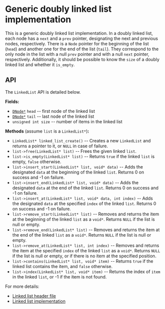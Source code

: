 # Generic doubly linked list implementation

This is a generic doubly linked list implementation. In a doubly linked list, each node has a `next` and a `prev` pointer, designating the next and previous nodes, respectively. There is a `Node` pointer for the beginning of the list (`head`) and another one for the end of the list (`tail`). They correspond to the only node in the list with a null `prev` pointer and with a null `next` pointer, respectively. Additionally, it should be possible to know the `size` of a doubly linked list and whether it `is_empty`. 

## API

The `LinkedList` API is detailed below.

**Fields:**
  * [`DNode*`](https://github.com/alexandra-zaharia/libgcds/blob/master/include/node.h) `head` -- first node of the linked list
  * [`DNode*`](https://github.com/alexandra-zaharia/libgcds/blob/master/include/node.h) `tail` -- last node of the linked list
  * `unsigned int size` -- number of items in the linked list

**Methods** (assume `list` is a `LinkedList*`)**:**
  * `LinkedList* linked_list_create()` -- Creates a new `LinkedList` and returns a pointer to it, or `NULL` in case of failure.
  * `list->free(LinkedList* list)` -- Frees the given linked `list`.
  * `list->is_empty(LinkedList* list)` -- Returns `true` if the linked `list` is empty, `false` otherwise.
  * `list->insert_start(LinkedList* list, void* data)` -- Adds the designated `data` at the beginning of the linked `list`. Returns 0 on success and -1 on failure.
  * `list->insert_end(LinkedList* list, void* data)` -- Adds the designated `data` at the end of the linked `list`. Returns 0 on success and -1 on failure.
  * `list->insert_at(LinkedList* list, void* data, int index)` -- Adds the designated `data` at the specified `index` of the linked `list`. Returns 0 on success and -1 on failure.
  * `list->remove_start(LinkedList* list)` -- Removes and returns the item at the beginning of the linked `list` as a `void*`. Returns `NULL` if the list is null or empty.
  * `list->remove_end(LinkedList* list)` -- Removes and returns the item at the end of the linked `list` as a `void*`. Returns `NULL` if the list is null or empty.
  * `list->remove_at(LinkedList* list, int index)` -- Removes and returns the item at the specified `index` of the linked `list` as a `void*`. Returns `NULL` if the list is null or empty, or if there is no item at the specified position.
  * `list->contains(LinkedList* list, void* item)` -- Returns `true` if the linked list contains the item, and `false` otherwise.
  * `list->index(LinkedList* list, void* item)` -- Returns the index of `item` in the linked `list`, or -1 if the item is not found.


For more details:
  * [Linked list header file](https://github.com/alexandra-zaharia/libgcds/blob/master/include/LinkedList/linked_list.h)
  * [Linked list implementation](https://github.com/alexandra-zaharia/libgcds/blob/master/src/LinkedList/linked_list.c)